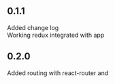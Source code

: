## 0.1.1
  Added change log  
  Working redux integrated with app

## 0.2.0
  Added routing with react-router and
